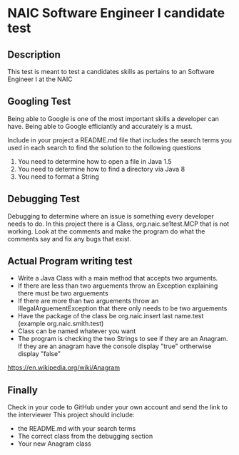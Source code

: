 # NAIC Software Engineer I candidate test

## Description
This test is meant to test a candidates skills as pertains to an Software Engineer I at the NAIC

## Googling Test
Being able to Google is one of the most important skills a developer can have.  Being able to Google efficiantly and 
accurately is a must.

Include in your project a README.md file that includes the search terms you used in each search to find the solution to
the following questions

1. You need to determine how to open a file in Java 1.5
2. You need to determine how to find a directory via Java 8
3. You need to format a String

## Debugging Test
Debugging to determine where an issue is something every developer needs to do.
In this project there is a Class, org.naic.se1test.MCP that is not working.  Look at the comments and make the program
do what the comments say and fix any bugs that exist.

## Actual Program writing test
* Write a Java Class with a main method that accepts two arguments.
* If there are less than two arguements throw an Exception explaining there must be two arguements
* If there are more than two arguements throw an IllegalArguementException that there only needs to be two arguements
* Have the package of the class be org.naic.insert last name.test (example org.naic.smith.test)
* Class can be named whatever you want
* The program is checking the two Strings to see if they are an Anagram.  If they are an anagram have the console 
display "true" ortherwise display "false"

https://en.wikipedia.org/wiki/Anagram

## Finally 
Check in your code to GitHub under your own account and send the link to the interviewer
This project should include:
 * the README.md with your search terms
 * The correct class from the debugging section
 * Your new Anagram class
